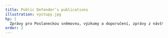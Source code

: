 ```yaml
---
title: Public Defender’s publications
illustration: vystupy.jpg
hp: |
  Zprávy pro Poslaneckou sněmovnu, výzkumy a doporučení, zprávy z návštěv zařízení, připomínky k zákonům, vyjádření pro vládu aj. Nejdůležitější výstupy najdete na jednom místě.
order: 2
---
```

